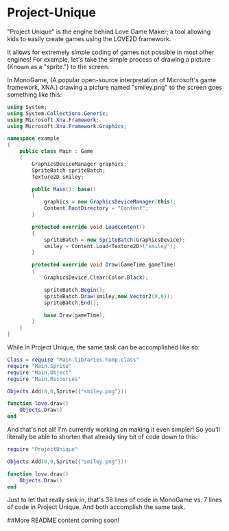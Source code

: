 # Project-Unique
"Project Unique" is the engine behind Love Game Maker; a tool allowing kids to easily create games using the LOVE2D framework.

It allows for extremely simple coding of games not possible in most other engines!
For example, let's take the simple process of drawing a picture (Known as a "sprite.") to the screen.

In MonoGame, (A popular open-source interpretation of Microsoft's game framework, XNA.) drawing a picture named "smiley.png" to the screen goes something like this:

```C#
using System;
using System.Collections.Generic;
using Microsoft.Xna.Framework;
using Microsoft.Xna.Framework.Graphics;

namespace example
{
    public class Main : Game
    {
        GraphicsDeviceManager graphics;
        SpriteBatch spriteBatch;
        Texture2D smiley;

        public Main(): base()
        {
            graphics = new GraphicsDeviceManager(this);
            Content.RootDirectory = "Content";
        }

        protected override void LoadContent()
        {
            spriteBatch = new SpriteBatch(GraphicsDevice);
            smiley = Content.Load<Texture2D>("smiley");
        }

        protected override void Draw(GameTime gameTime)
        {
            GraphicsDevice.Clear(Color.Black);

            spriteBatch.Begin();
            spriteBatch.Draw(smiley,new Vector2(0,0));
            spriteBatch.End();

            base.Draw(gameTime);
        }
    }
}
```

While in Project Unique, the same task can be accomplished like so:

```Lua
Class = require "Main.libraries.hump.class"
require "Main.Sprite"
require "Main.Object"
require "Main.Resources"

Objects.Add(0,0,Sprite({"smiley.png"}))

function love.draw()
    Objects.Draw()
end
```

And that's not all! I'm currently working on making it even simpler! So you'll literally be able to shorten that already tiny bit of code down to this:

```Lua
require "ProjectUnique"

Objects.Add(0,0,Sprite({"smiley.png"}))

function love.draw()
    Objects.Draw()
end
```

Just to let that really sink in, that's 38 lines of code in MonoGame vs. 7 lines of code in Project Unique. And both accomplish the same task.

##More README content coming soon!
